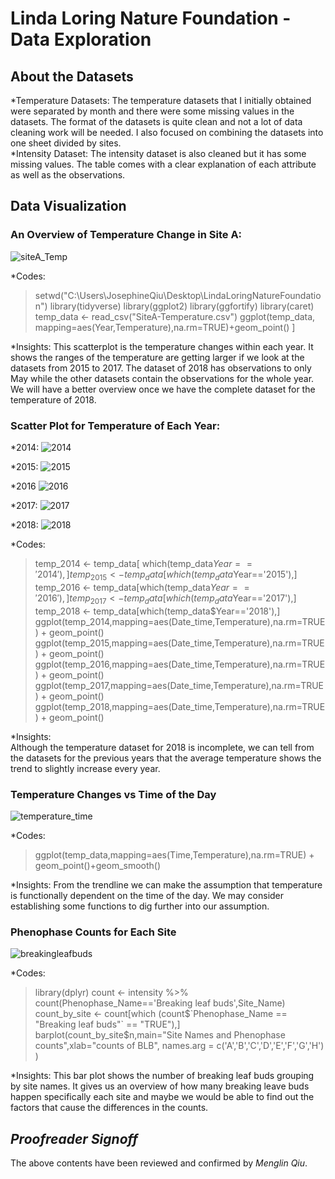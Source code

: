 # Linda Loring Nature Foundation - Data Exploration
## About the Datasets
*Temperature Datasets: The temperature datasets that I initially obtained were separated by month and there were some missing values in the datasets. 
 The format of the datasets is quite clean and not a lot of data cleaning work will be needed. I also focused on combining the datasets into one sheet
 divided by sites.  
*Intensity Dataset: The intensity dataset is also cleaned but it has some missing values. The table comes with a clear explanation of each attribute as well as the observations.  
## Data Visualization
### An Overview of Temperature Change in Site A: 
![siteA_Temp](year_temp.png)

*Codes:
>setwd("C:\\Users\\JosephineQiu\\Desktop\\LindaLoringNatureFoundation")
library(tidyverse)
library(ggplot2)
library(ggfortify)
library(caret)
temp_data <- read_csv("SiteA-Temperature.csv")
ggplot(temp_data, mapping=aes(Year,Temperature),na.rm=TRUE)+geom_point() ]

*Insights:
This scatterplot is the temperature changes within each year. It shows the ranges of the temperature are getting larger if we look at the datasets from 2015 to 2017. The dataset of 2018 has observations to only May while the other datasets contain the observations for the whole year. We will have a better overview once we have the complete dataset for the temperature of 2018.

### Scatter Plot for Temperature of Each Year:
*2014:
![2014](2014.png)

*2015:
![2015](2015.png)

*2016
![2016](2016.png)

*2017:
![2017](2017.png)

*2018:
![2018](2018.png)

*Codes:
>temp_2014 <- temp_data[ which(temp_data$Year=='2014'),]
temp_2015 <- temp_data[which(temp_data$Year=='2015'),]
temp_2016 <- temp_data[which(temp_data$Year=='2016'),]
temp_2017 <- temp_data[which(temp_data$Year=='2017'),]
temp_2018 <- temp_data[which(temp_data$Year=='2018'),]
ggplot(temp_2014,mapping=aes(Date_time,Temperature),na.rm=TRUE) + geom_point()
ggplot(temp_2015,mapping=aes(Date_time,Temperature),na.rm=TRUE) + geom_point()
ggplot(temp_2016,mapping=aes(Date_time,Temperature),na.rm=TRUE) + geom_point()
ggplot(temp_2017,mapping=aes(Date_time,Temperature),na.rm=TRUE) + geom_point()
ggplot(temp_2018,mapping=aes(Date_time,Temperature),na.rm=TRUE) + geom_point()
         
*Insights:  
 Although the temperature dataset for 2018 is incomplete, we can tell from the datasets for the previous years that the average temperature shows the trend to slightly increase every year.

### Temperature Changes vs Time of the Day
![temperature_time](temp_data_timetemptrend.png)

*Codes:
>ggplot(temp_data,mapping=aes(Time,Temperature),na.rm=TRUE) + geom_point()+geom_smooth()

*Insights:
From the trendline we can make the assumption that temperature is functionally dependent on the time of the day. We may consider establishing some functions to dig further into our assumption.

### Phenophase Counts for Each Site
![breakingleafbuds](breakingleafbuds_barplot.png)

*Codes:
>library(dplyr)
count <- intensity %>% count(Phenophase_Name=='Breaking leaf buds',Site_Name)
count_by_site <- count[which (count$`Phenophase_Name == "Breaking leaf buds"` == "TRUE"),]
barplot(count_by_site$n,main="Site Names and Phenophase counts",xlab="counts of BLB",
        names.arg = c('A','B','C','D','E','F','G','H') )

*Insights:
This bar plot shows the number of breaking leaf buds grouping by site names. It gives us an overview of how many breaking leave buds happen specifically each site and maybe we would be able to find out the factors that cause the differences in the counts.

## _Proofreader Signoff_
The above contents have been reviewed and confirmed by _Menglin Qiu_.
